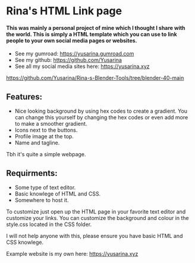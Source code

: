 # Rina's HTML Link page

#### This was mainly a personal project of mine which I thought I share with the world. This is simply a HTML template which you can use to link people to your own social media pages or websites.

- See my gumroad: https://yusarina.gumroad.com
- See my github: https://github.com/Yusarina
- See all my social media sites here: https://yusarina.xyz

https://github.com/Yusarina/Rina-s-Blender-Tools/tree/blender-40-main

## Features: 

- Nice looking background by using hex codes to create a gradient. You can change this yourself by changing the hex codes or even add more to make a smoother gradient.
- Icons next to the buttons.
- Profile image at the top.
- Name and tagline.

Tbh it's quite a simple webpage.

## Requirments:

- Some type of text editor.
- Basic knowlege of HTML and CSS.
- Somewhere to host it.

To customize just open up the HTML page in your favorite text editor and customize your links. You can customize the background and colour in the style.css located in the CSS folder. 

I will not help anyone with this, please ensure you have basic HTML and CSS knowlege.

Example website is my own here: https://yusarina.xyz

